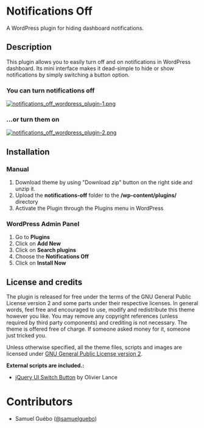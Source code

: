 # Notifications Off
A WordPress plugin for hiding dashboard notifications.

## Description
This plugin allows you to easily turn off and on notifications in WordPress dashboard. Its mini interface makes it dead-simple to hide or show notifications by simply switching a button option.

### You can turn notifications off
[![notifications_off_wordpress_plugin-1.png](https://s6.postimg.org/8ihnig44h/notifications_off_wordpress_plugin-1.png)](https://postimg.org/image/8v91omme5/)

### ...or turn them on
[![notifications_off_wordpress_plugin-2.png](https://s6.postimg.org/h3az9meap/notifications_off_wordpress_plugin-2.png)](https://postimg.org/image/8l1j5a7rx/)

## Installation

### Manual

1. Download theme by using "Download zip" button on the right side and unzip it.
2. Upload the **notifications-off** folder to the **/wp-content/plugins/** directory
3. Activate the Plugin through the Plugins menu in WordPress
 
### WordPress Admin Panel

1. Go to **Plugins**
2. Click on **Add New**
3. Click on **Search plugins**
4. Choose the **Notifications Off**
5. Click on **Install Now**

## License and credits

The plugin is released for free under the terms of the GNU General Public License version 2
and some parts under their respective licenses.
In general words, feel free and encouraged to use, modify and redistribute this theme however you like.
You may remove any copyright references (unless required by third party components) and crediting is not necessary.
The theme is offered free of charge. If someone asked money for it, someone just tricked you.

Unless otherwise specified, all the theme files, scripts and images are licensed under [GNU General Public License version 2](http://github.com/samuelguebo/notifications-off/LICENSE).

**External scripts are included.:**
- [jQuery UI Switch Button](olance.github.io/jQuery-switchButton) by Olivier Lance


# Contributors
 * Samuel Gu&eacute;bo ([@samuelguebo](http://twitter.com/samuelguebo))